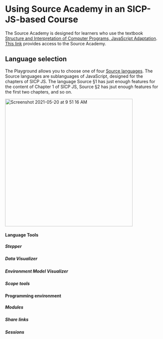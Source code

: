 # Using Source Academy in an SICP-JS-based Course

The Source Academy is designed for learners who use the textbook [Structure and Interpretation of Computer Programs, JavaScript Adaptation](https://sourceacademy.org/sicpjs/). [This link](https://sourceacademy.org/) provides access to the Source Academy.

## Language selection

The Playground allows you to choose one of four [Source languages](https://source-academy.github.io/source/). The Source languages are sublanguages of JavaScript, designed for the chapters of SICP JS. The  language Source §1 has just enough features for the content of Chapter 1 of SICP JS, Source §2 has jsut enough features for the first two chapters, and so on.

<img width="415" alt="Screenshot 2021-05-20 at 9 51 16 AM" src="https://user-images.githubusercontent.com/30220768/118906769-f9899e00-b950-11eb-9ba4-849898be9dbe.png">

#### Language Tools

##### Stepper

##### Data Visualizer

##### Environment Model Visualizer

##### Scope tools

#### Programming environment

##### Modules

##### Share links

##### Sessions



